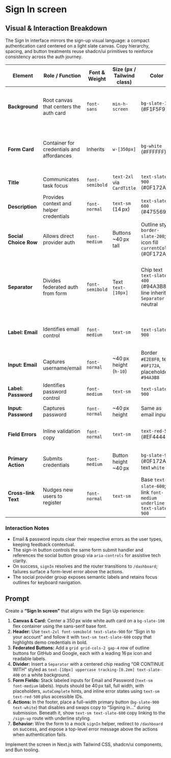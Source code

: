 # Sign In screen

## Visual & Interaction Breakdown

The Sign In interface mirrors the sign-up visual language: a compact authentication card centered on a light slate canvas. Copy hierarchy, spacing, and button treatments reuse shadcn/ui primitives to reinforce consistency across the auth journey.

| Element | Role / Function | Font & Weight | Size (px / Tailwind class) | Color | Spacing & Layout | Notes |
| --- | --- | --- | --- | --- | --- | --- |
| **Background** | Root canvas that centers the auth card | `font-sans` | `min-h-screen` | `bg-slate-100` (#F1F5F9) | Flex wrapper `items-center justify-center p-4` | Guarantees breathing room on small screens |
| **Form Card** | Container for credentials and affordances | Inherits | `w-[350px]` | `bg-white` (#FFFFFF) | Uses shadcn `Card` padding and rounded corners | Matches Sign Up proportions |
| **Title** | Communicates task focus | `font-semibold` | `text-2xl` via `CardTitle` | `text-slate-900` (#0F172A) | Sits above copy with ~8 px gap | Text: “Sign in to your account” |
| **Description** | Provides context and helper credentials | `font-normal` | `text-sm` (14 px) | `text-slate-600` (#475569) | Shares header column gap | Embeds bolded `{TEST_CREDENTIALS}` values for quick testing |
| **Social Choice Row** | Allows direct provider auth | `font-medium` | Buttons ~40 px tall | Outline style `border-slate-200`; icon fill `currentColor` (#0F172A) | `grid grid-cols-2 gap-4` | Buttons show GitHub and Google with inline glyphs |
| **Separator** | Divides federated auth from form | `font-semibold` | Text `text-[10px]` | Chip text `text-slate-400` (#94A3B8); line inherits `Separator` neutral | Positioned in a `relative` wrapper so the chip sits centered on the rule | Copy: “OR CONTINUE WITH”; uppercase `[0.2em]` tracking |
| **Label: Email** | Identifies email control | `font-medium` | `text-sm` | `text-slate-900` | `grid gap-2` wrapper ensures 8 px rhythm | Copy: “Email” |
| **Input: Email** | Captures username/email | `font-normal` | ~40 px height (`h-10`) | Border `#E2E8F0`, text `#0F172A`, placeholder `#94A3B8` | `w-full` | Placeholder “m@example.com”; wires `autoComplete="email"` |
| **Label: Password** | Identifies password control | `font-medium` | `text-sm` | `text-slate-900` | Same stack spacing | Copy: “Password” |
| **Input: Password** | Captures password | `font-normal` | ~40 px height | Same as email input | `w-full` | Uses `type="password"` + `autoComplete="current-password"` |
| **Field Errors** | Inline validation copy | `font-normal` | `text-sm` | `text-red-500` (#EF4444) | Lives directly beneath each input | `role="alert"` and `aria-describedby` provide accessibility |
| **Primary Action** | Submits credentials | `font-medium` | Button height ~40 px | `bg-slate-900` (#0F172A) text `white` | `w-full` inside footer column | Text toggles between “Sign in” and “Signing in...”; disabled while pending |
| **Cross-link Text** | Nudges new users to register | `font-normal` | `text-sm` | Base `text-slate-600`; link `font-medium underline text-slate-900` | Sits beneath the button with 12 px gap | Copy: “New to VisionForge? Create an account.” |

### Interaction Notes

- Email & password inputs clear their respective errors as the user types, keeping feedback contextual.
- The sign-in button controls the same form submit handler and references the social button group via `aria-controls` for assistive tech clarity.
- On success, `signIn` resolves and the router transitions to `/dashboard`; failures surface a form-level error above the actions.
- The social provider group exposes semantic labels and retains focus outlines for keyboard navigation.

## Prompt

Create a **“Sign In screen”** that aligns with the Sign Up experience:

1. **Canvas & Card:** Center a 350 px wide white auth card on a `bg-slate-100` flex container using the sans-serif base font.
2. **Header:** Use `text-2xl font-semibold text-slate-900` for “Sign in to your account” and follow it with `text-sm text-slate-600` copy that highlights demo credentials in bold.
3. **Federated Buttons:** Add a `grid grid-cols-2 gap-4` row of outline buttons for GitHub and Google, each with a leading 16 px icon and readable labels.
4. **Divider:** Insert a `Separator` with a centered chip reading “OR CONTINUE WITH” styled as `text-[10px] uppercase tracking-[0.2em] text-slate-400` on a white background.
5. **Form Fields:** Stack labeled inputs for Email and Password (`text-sm font-medium` labels). Inputs should be 40 px tall, full width, with placeholders, `autoComplete` hints, and inline error states using `text-sm text-red-500` plus accessible IDs.
6. **Actions:** In the footer, place a full-width primary button (`bg-slate-900 text-white`) that disables and swaps copy to “Signing in...” during submission. Beneath it, show `text-sm text-slate-600` copy linking to the `/sign-up` route with underline styling.
7. **Behavior:** Wire the form to a mock `signIn` helper, redirect to `/dashboard` on success, and expose a top-level error message above the actions when authentication fails.

Implement the screen in Next.js with Tailwind CSS, shadcn/ui components, and Bun tooling.
